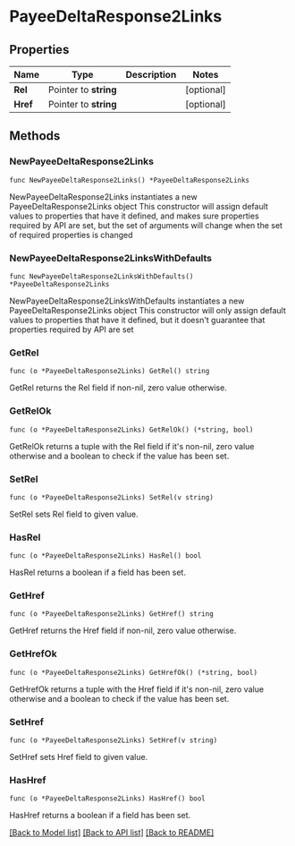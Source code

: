 # PayeeDeltaResponse2Links

## Properties

Name | Type | Description | Notes
------------ | ------------- | ------------- | -------------
**Rel** | Pointer to **string** |  | [optional] 
**Href** | Pointer to **string** |  | [optional] 

## Methods

### NewPayeeDeltaResponse2Links

`func NewPayeeDeltaResponse2Links() *PayeeDeltaResponse2Links`

NewPayeeDeltaResponse2Links instantiates a new PayeeDeltaResponse2Links object
This constructor will assign default values to properties that have it defined,
and makes sure properties required by API are set, but the set of arguments
will change when the set of required properties is changed

### NewPayeeDeltaResponse2LinksWithDefaults

`func NewPayeeDeltaResponse2LinksWithDefaults() *PayeeDeltaResponse2Links`

NewPayeeDeltaResponse2LinksWithDefaults instantiates a new PayeeDeltaResponse2Links object
This constructor will only assign default values to properties that have it defined,
but it doesn't guarantee that properties required by API are set

### GetRel

`func (o *PayeeDeltaResponse2Links) GetRel() string`

GetRel returns the Rel field if non-nil, zero value otherwise.

### GetRelOk

`func (o *PayeeDeltaResponse2Links) GetRelOk() (*string, bool)`

GetRelOk returns a tuple with the Rel field if it's non-nil, zero value otherwise
and a boolean to check if the value has been set.

### SetRel

`func (o *PayeeDeltaResponse2Links) SetRel(v string)`

SetRel sets Rel field to given value.

### HasRel

`func (o *PayeeDeltaResponse2Links) HasRel() bool`

HasRel returns a boolean if a field has been set.

### GetHref

`func (o *PayeeDeltaResponse2Links) GetHref() string`

GetHref returns the Href field if non-nil, zero value otherwise.

### GetHrefOk

`func (o *PayeeDeltaResponse2Links) GetHrefOk() (*string, bool)`

GetHrefOk returns a tuple with the Href field if it's non-nil, zero value otherwise
and a boolean to check if the value has been set.

### SetHref

`func (o *PayeeDeltaResponse2Links) SetHref(v string)`

SetHref sets Href field to given value.

### HasHref

`func (o *PayeeDeltaResponse2Links) HasHref() bool`

HasHref returns a boolean if a field has been set.


[[Back to Model list]](../README.md#documentation-for-models) [[Back to API list]](../README.md#documentation-for-api-endpoints) [[Back to README]](../README.md)


